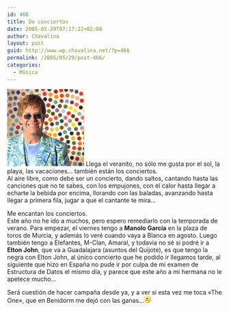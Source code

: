 ```yaml
---
id: 466
title: De conciertos
date: 2005-05-29T07:17:22+02:00
author: Chavalina
layout: post
guid: http://www.wp.chavalina.net/?p=466
permalink: /2005/05/29/post-466/
categories:
  - Música
---
```

<img class="imgizqda" src="/imagenes/fotos/elton-spots.jpg" alt="Elton John" /> Llega el veranito, no sólo me gusta por el sol, la playa, las vacaciones… también están los conciertos.  
Al aire libre, como debe ser un concierto, dando saltos, cantando hasta las canciones que no te sabes, con los empujones, con el calor hasta llegar a echarte la bebida por encima, llorando con las baladas, avanzando hasta llegar a primera fila, jugar a que el cantante te mira…

Me encantan los conciertos.  
Este a&ntilde;o no he ido a muchos, pero espero remediarlo con la temporada de verano. Para empezar, el viernes tengo a **Manolo Garc&iacute;a** en la plaza de toros de Murcia, y además lo veré cuando vaya a Blanca en agosto. Luego también tengo a Elefantes, M-Clan, Amaral, y todav&iacute;a no sé si podré ir a **Elton John**, que va a Guadalajara (asuntos del Quijote), es que tengo la negra con Elton John, al &uacute;nico concierto que he podido ir llegamos tarde, al siguiente que hizo en Espa&ntilde;a no pude ir por culpa de mi examen de Estructura de Datos el mismo d&iacute;a, y parece que este a&ntilde;o a mi hermana no le apetece mucho…

Será cuestión de hacer campa&ntilde;a desde ya, y a ver si esta vez me toca «The One», que en Benidorm me dejó con las ganas…![emo](/imagenes/emoticonos/triste.gif)